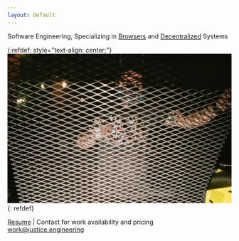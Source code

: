 ```yaml
---
layout: default
---
```

Software Engineering, Specializing in [Browsers](https://www.mozilla.org/en-US/firefox/new/) and [Decentralized](https://ipfs.tech/) Systems

{:refdef: style="text-align: center;"}
![](./assets/images/grate.jpeg)
{: refdef}

[Resume](https://github.com/meandavejustice/resume/blob/master/DavidJusticeResume.pdf) | Contact for work availability and pricing [work@justice.engineering](mailto:work@justice.engineering)